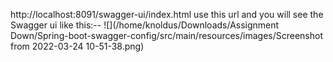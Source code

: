 http://localhost:8091/swagger-ui/index.html 
use this url and you will see the Swagger ui like this:--
![](/home/knoldus/Downloads/Assignment Down/Spring-boot-swagger-config/src/main/resources/images/Screenshot from 2022-03-24 10-51-38.png)